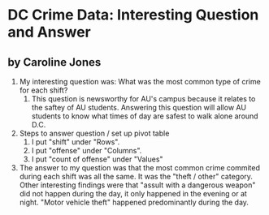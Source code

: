 # DC Crime Data: Interesting Question and Answer
## by Caroline Jones

1. My interesting question was: What was the most common type of crime for each shift?
    1. This question is newsworthy for AU's campus because it relates to the saftey of AU students. Answering this question will allow AU students to know what times of day are safest to walk alone around D.C.
2. Steps to answer question / set up pivot table
    1. I put "shift" under "Rows".
    2. I put "offense" under "Columns".
    3. I put "count of offense" under "Values"
3. The answer to my question was that the most common crime commited during each shift was all the same. It was the "theft / other" category. Other interesting findings were that "assult with a dangerous weapon" did not happen during the day, it only happened in the evening or at night. "Motor vehicle theft" happened predominantly during the day. 

